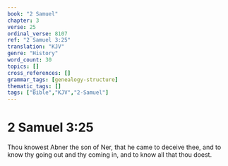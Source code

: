 ```yaml
---
book: "2 Samuel"
chapter: 3
verse: 25
ordinal_verse: 8107
ref: "2 Samuel 3:25"
translation: "KJV"
genre: "History"
word_count: 30
topics: []
cross_references: []
grammar_tags: [genealogy-structure]
thematic_tags: []
tags: ["Bible","KJV","2-Samuel"]
---
```


# 2 Samuel 3:25

Thou knowest Abner the son of Ner, that he came to deceive thee, and to know thy going out and thy coming in, and to know all that thou doest.
